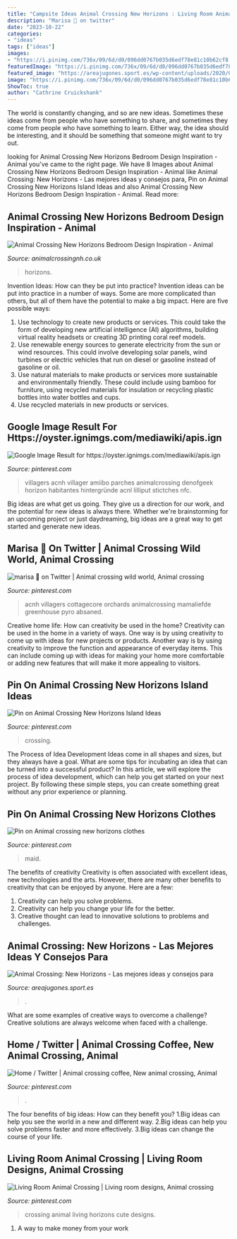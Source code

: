 ```yaml
---
title: "Campsite Ideas Animal Crossing New Horizons : Living Room Animal Crossing"
description: "Marisa 🌱 on twitter"
date: "2023-10-22"
categories:
- "ideas"
tags: ["ideas"]
images:
- "https://i.pinimg.com/736x/09/6d/d0/096dd0767b035d6edf78e81c10b62cf8.jpg"
featuredImage: "https://i.pinimg.com/736x/09/6d/d0/096dd0767b035d6edf78e81c10b62cf8.jpg"
featured_image: "https://areajugones.sport.es/wp-content/uploads/2020/04/animal-crossing-decoracion-14.jpg"
image: "https://i.pinimg.com/736x/09/6d/d0/096dd0767b035d6edf78e81c10b62cf8.jpg"
ShowToc: true
author: "Cathrine Cruickshank"
---
```



The world is constantly changing, and so are new ideas. Sometimes these ideas come from people who have something to share, and sometimes they come from people who have something to learn. Either way, the idea should be interesting, and it should be something that someone might want to try out.

	

		
looking for Animal Crossing New Horizons Bedroom Design Inspiration - Animal you've came to the right page. We have 8 Images about Animal Crossing New Horizons Bedroom Design Inspiration - Animal like Animal Crossing: New Horizons - Las mejores ideas y consejos para, Pin on Animal Crossing New Horizons Island Ideas and also Animal Crossing New Horizons Bedroom Design Inspiration - Animal. Read more:
		
    
## Animal Crossing New Horizons Bedroom Design Inspiration - Animal

<img loading=lazy src="https://animalcrossingnh.co.uk/wp-content/uploads/2020/08/My-grey-and-white-star-bedroom-Animal-Crossing-New-Horizon4-980x501.jpeg" onerror="this.onerror=null;this.src='https://tse4.mm.bing.net/th?id=OIP.MNjXZ-1XzCez2LkQJ52WIgHaDy&amp;pid=15.1';" alt="Animal Crossing New Horizons Bedroom Design Inspiration - Animal">

_Source: animalcrossingnh.co.uk_

>horizons. 

	

Invention Ideas: How can they be put into practice?
Invention ideas can be put into practice in a number of ways. Some are more complicated than others, but all of them have the potential to make a big impact. Here are five possible ways: 
1. Use technology to create new products or services. This could take the form of developing new artificial intelligence (AI) algorithms, building virtual reality headsets or creating 3D printing coral reef models.
2. Use renewable energy sources to generate electricity from the sun or wind resources. This could involve developing solar panels, wind turbines or electric vehicles that run on diesel or gasoline instead of gasoline or oil. 
3. Use natural materials to make products or services more sustainable and environmentally friendly. These could include using bamboo for furniture, using recycled materials for insulation or recycling plastic bottles into water bottles and cups. 
4. Use recycled materials in new products or services.

    
## Google Image Result For Https://oyster.ignimgs.com/mediawiki/apis.ign

<img loading=lazy src="https://i.pinimg.com/736x/ad/bd/f4/adbdf439316abb2a317d918a0ac814da.jpg" onerror="this.onerror=null;this.src='https://tse1.mm.bing.net/th?id=OIP.bnovrsSHhEds3IWfTwY_-gAAAA&amp;pid=15.1';" alt="Google Image Result for https://oyster.ignimgs.com/mediawiki/apis.ign">

_Source: pinterest.com_

>villagers acnh villager amiibo parches animalcrossing denofgeek horizon habitantes hintergründe acnl lilliput stictches nfc. 

	

Big ideas are what get us going. They give us a direction for our work, and the potential for new ideas is always there. Whether we're brainstorming for an upcoming project or just daydreaming, big ideas are a great way to get started and generate new ideas.

    
## Marisa 🌱 On Twitter | Animal Crossing Wild World, Animal Crossing

<img loading=lazy src="https://i.pinimg.com/736x/9e/10/80/9e1080deb612e666376e4a3fdf595c39.jpg" onerror="this.onerror=null;this.src='https://tse1.mm.bing.net/th?id=OIP.jCgmcXgRDHH7V6N8bG5JngHaEK&amp;pid=15.1';" alt="marisa 🌱 on Twitter | Animal crossing wild world, Animal crossing">

_Source: pinterest.com_

>acnh villagers cottagecore orchards animalcrossing mamaliefde greenhouse pyro absaned. 

	

Creative home life: How can creativity be used in the home?
Creativity can be used in the home in a variety of ways. One way is by using creativity to come up with ideas for new projects or products. Another way is by using creativity to improve the function and appearance of everyday items. This can include coming up with ideas for making your home more comfortable or adding new features that will make it more appealing to visitors.

    
## Pin On Animal Crossing New Horizons Island Ideas

<img loading=lazy src="https://i.pinimg.com/736x/10/1a/38/101a38499baae6a69cf8ef80b04d184e.jpg" onerror="this.onerror=null;this.src='https://tse3.mm.bing.net/th?id=OIP.P9pAexlYWGbzLiXifiKrrAHaF1&amp;pid=15.1';" alt="Pin on Animal Crossing New Horizons Island Ideas">

_Source: pinterest.com_

>crossing. 

	

The Process of Idea Development
Ideas come in all shapes and sizes, but they always have a goal. What are some tips for incubating an idea that can be turned into a successful product? 
In this article, we will explore the process of idea development, which can help you get started on your next project. By following these simple steps, you can create something great without any prior experience or planning.

    
## Pin On Animal Crossing New Horizons Clothes

<img loading=lazy src="https://i.pinimg.com/736x/09/6d/d0/096dd0767b035d6edf78e81c10b62cf8.jpg" onerror="this.onerror=null;this.src='https://tse4.mm.bing.net/th?id=OIP.pCE4m7s2jCKIWwA_AUzMRQHaEK&amp;pid=15.1';" alt="Pin on Animal crossing new horizons clothes">

_Source: pinterest.com_

>maid. 

	

The benefits of creativity
Creativity is often associated with excellent ideas, new technologies and the arts. However, there are many other benefits to creativity that can be enjoyed by anyone. Here are a few: 
1. Creativity can help you solve problems.
2. Creativity can help you change your life for the better.
3. Creative thought can lead to innovative solutions to problems and challenges.

    
## Animal Crossing: New Horizons - Las Mejores Ideas Y Consejos Para

<img loading=lazy src="https://areajugones.sport.es/wp-content/uploads/2020/04/animal-crossing-decoracion-14.jpg" onerror="this.onerror=null;this.src='https://tse4.mm.bing.net/th?id=OIP.t4ZqNYrWKvLtrFYAOtgDpAHaEK&amp;pid=15.1';" alt="Animal Crossing: New Horizons - Las mejores ideas y consejos para">

_Source: areajugones.sport.es_

>. 

	

What are some examples of creative ways to overcome a challenge?
Creative solutions are always welcome when faced with a challenge.

    
## Home / Twitter | Animal Crossing Coffee, New Animal Crossing, Animal

<img loading=lazy src="https://i.pinimg.com/736x/01/80/94/01809423893d8734551a1fea3adfcd20.jpg" onerror="this.onerror=null;this.src='https://tse3.mm.bing.net/th?id=OIP.Psr7QEgtrtAnbT9Xn9UYAQHaEK&amp;pid=15.1';" alt="Home / Twitter | Animal crossing coffee, New animal crossing, Animal">

_Source: pinterest.com_

>. 

	

The four benefits of big ideas: How can they benefit you?
1.Big ideas can help you see the world in a new and different way.
2.Big ideas can help you solve problems faster and more effectively.
3.Big ideas can change the course of your life.

    
## Living Room Animal Crossing | Living Room Designs, Animal Crossing

<img loading=lazy src="https://i.pinimg.com/originals/e8/7e/c5/e87ec54031b1f0457cfd953e7483381b.jpg" onerror="this.onerror=null;this.src='https://tse1.mm.bing.net/th?id=OIP.dRbT0T5DYvP7HAlFqCwwRQHaEK&amp;pid=15.1';" alt="Living Room Animal Crossing | Living room designs, Animal crossing">

_Source: pinterest.com_

>crossing animal living horizons cute designs. 

	

1. A way to make money from your work

